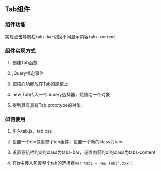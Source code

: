 ## Tab组件

### 组件功能

实现点击导航栏`tabs-bar`切换不同显示内容`tabs-content`

### 组件实现方式

1. 创建Tab函数

2. jQuery绑定事件

3. 把核心功能放在Tab的原型上

4. new Tab传入一个Jquery选择器，赋值给一个对象

5. 得到具有具有Tab.prototype的对象。

### 如何使用

1. 引入tab.js，tab.css

2. 设置一个div包裹整个tab组件，设置一个新的class为tabs

3. 设置导航栏的ol的class为tabs-bar，设置内容的ol的class为tabs-content

4. 在js中传入包裹整个tab的选择器`var tab1 = new Tab('.xxx')`


